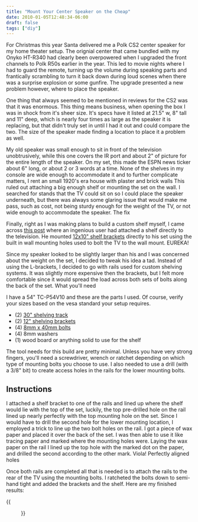 ```yaml
---
title: "Mount Your Center Speaker on the Cheap"
date: 2010-01-05T12:48:34-06:00
draft: false
tags: ["diy"]
---
```


For Christmas this year Santa delivered me a Polk CS2 center speaker for my home theater setup. The orignial center that came bundled with my Onyko HT-R340 had clearly been overpowered when I upgraded the front channels to Polk R50s earlier in the year. This led to movie nights where I had to guard the remote, turning up the volume during speaking parts and frantically scrambling to turn it back down during loud scenes when there was a surprise explosion or some gunfire. The upgrade presented a new problem however, where to place the speaker.

One thing that always seemed to be mentioned in reviews for the CS2 was that it was enormous. This thing means business, when opening the box I was in shock from it's sheer size. It's specs have it listed at 21.5" w, 8" tall and 11" deep, which is nearly four times as large as the speaker it is replacing, but that didn't truly set in until I had it out and could compare the two. The size of the speaker made finding a location to place it a problem as well.

My old speaker was small enough to sit in front of the television unobtrusively, while this one covers the IR port and about 2" of picture for the entire length of the speaker. On my set, this made the ESPN news ticker about 6" long, or about 2 or 3 words at a time. None of the shelves in my console are wide enough to accommodate it and to further complicate matters, I rent an small 1920's era house with plaster and brick walls This ruled out attaching a big enough shelf or mounting the set on the wall. I searched for stands that the TV could sit on so I could place the speaker underneath, but there was always some glaring issue that would make me pass, such as cost, not being sturdy enough for the weight of the TV, or not wide enough to accommodate the speaker.
The fix

Finally, right as I was making plans to build a custom shelf myself, I came across [this post](http://www.avsforum.com/forum/89-speakers/630450-energy-owners-thread-289.html#post16188142) where an ingenious user had attached a shelf directly to the television. He mounted [12x10" shelf brackets](http://amzn.to/2AIXKaj) directly to his set using the built in wall mounting holes used to bolt the TV to the wall mount. EUREKA!

Since my speaker looked to be slightly larger than his and I was concerned about the weight on the set, I decided to tweak his idea a tad. Instead of using the L-brackets, I decided to go with rails used for custom shelving systems. It was slightly more expensive then the brackets, but I felt more comfortable since it would spread the load across both sets of bolts along the back of the set.
What you'll need

I have a 54" TC-P54V10 and these are the parts I used.  Of course, verify your sizes based on the vesa standard your setup requires.

- (2) [30" shelving track](http://amzn.to/2iGHMU5 "Shelving track")
- (2) [12" shelving brackets](http://amzn.to/2BNpU1q "Shelving Bracket")
- (4) [8mm x 40mm bolts](http://amzn.to/2AJuY9J "Mounting hardware")
- (4) 8mm washers
- (1) wood board or anything solid to use for the shelf

The tool needs for this build are pretty minimal.  Unless you have very strong fingers, you'll need a screwdriver, wrench or ratchet depending on which type of mounting bolts you choose to use.  I also needed to use a drill (with a 3/8" bit) to create access holes in the rails for the lower mounting bolts.

## Instructions

I attached a shelf bracket to one of the rails and lined up where the shelf would lie with the top of the set, luckily, the top pre-drilled hole on the rail lined up nearly perfectly with the top mounting hole on the set. Since I would have to drill the second hole for the lower mounting location, I employed a trick to line up the two bolt holes on the rail. I got a piece of wax paper and placed it over the back of the set. I was then able to use it like tracing paper and marked where the mounting holes were. Laying the wax paper on the rail I lined up the top hole with the marked dot on the paper, and drilled the second according to the other mark. Viola! Perfectly aligned holes

Once both rails are completed all that is needed is to attach the rails to the rear of the TV using the mounting bolts. I ratcheted the bolts down to semi-hand tight and added the brackets and the shelf. Here are my finished results:

{{<figure src="http://disgone.com/content/images/2014/Apr/front.jpg" caption="Front View" >}}
